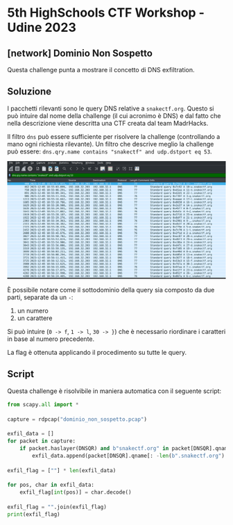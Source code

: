# 5th HighSchools CTF Workshop - Udine 2023

## [network] Dominio Non Sospetto

Questa challenge punta a mostrare il concetto di DNS exfiltration.

## Soluzione

I pacchetti rilevanti sono le query DNS relative a `snakectf.org`. Questo si può intuire dal nome della challenge (il cui acronimo è DNS) e dal fatto che nella descrizione viene descritta una CTF creata dal team MadrHacks.

Il filtro `dns` può essere sufficiente per risolvere la challenge (controllando a mano ogni richiesta rilevante). Un filtro che descrive meglio la challenge può essere: `dns.qry.name contains "snakectf" and udp.dstport eq 53`.

![screenshot](./writeup/dns.png)

È possibile notare come il sottodominio della query sia composto da due parti, separate da un `-`:

1. un numero
2. un carattere

Si può intuire (`0 -> f`, `1 -> l`, `30 -> }`) che è necessario riordinare i caratteri in base al numero precedente.

La flag è ottenuta applicando il procedimento su tutte le query.

## Script

Questa challenge è risolvibile in maniera automatica con il seguente script:

```python
from scapy.all import *

capture = rdpcap("dominio_non_sospetto.pcap")

exfil_data = []
for packet in capture:
    if packet.haslayer(DNSQR) and b"snakectf.org" in packet[DNSQR].qname:
        exfil_data.append(packet[DNSQR].qname[: -len(b".snakectf.org") - 1].split(b"-"))

exfil_flag = [""] * len(exfil_data)

for pos, char in exfil_data:
    exfil_flag[int(pos)] = char.decode()

exfil_flag = "".join(exfil_flag)
print(exfil_flag)
```
